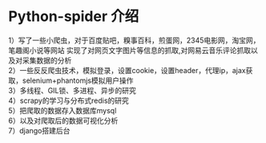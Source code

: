 # Python-spider 介绍
1）写了一些小爬虫，对于百度贴吧，糗事百科，煎蛋网，2345电影网，淘宝网，笔趣阁小说等网站 实现了对网页文字图片等信息的抓取,对网易云音乐评论抓取以及对采集数据的分析<br>
2）一些反反爬虫技术，模拟登录，设置cookie，设置header，代理ip，ajax获取，selenium+phantomjs模拟用户操作<br> 
3）多线程、GIL锁、多进程、异步的研究<br> 
4）scrapy的学习与分布式redis的研究<br> 
5）把爬取的数据存入数据库mysql<br> 
6）以及对爬取后的数据可视化分析<br> 
7）django搭建后台<br> 
<br> 


